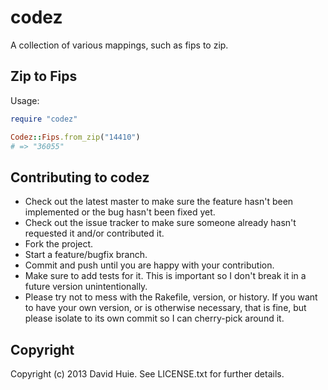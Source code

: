 # codez

A collection of various mappings, such as fips to zip.

## Zip to Fips

Usage:

```ruby
require "codez"

Codez::Fips.from_zip("14410")
# => "36055"
```

## Contributing to codez

* Check out the latest master to make sure the feature hasn't been implemented or the bug hasn't been fixed yet.
* Check out the issue tracker to make sure someone already hasn't requested it and/or contributed it.
* Fork the project.
* Start a feature/bugfix branch.
* Commit and push until you are happy with your contribution.
* Make sure to add tests for it. This is important so I don't break it in a future version unintentionally.
* Please try not to mess with the Rakefile, version, or history. If you want to have your own version, or is otherwise necessary, that is fine, but please isolate to its own commit so I can cherry-pick around it.

## Copyright

Copyright (c) 2013 David Huie. See LICENSE.txt for
further details.
